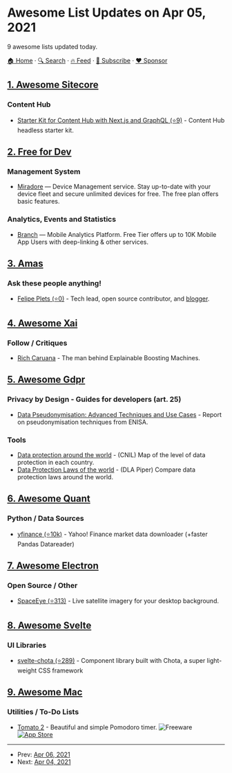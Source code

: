 # Awesome List Updates on Apr 05, 2021

9 awesome lists updated today.

[🏠 Home](/README.md) · [🔍 Search](https://www.trackawesomelist.com/search/) · [🔥 Feed](https://www.trackawesomelist.com/rss.xml) · [📮 Subscribe](https://trackawesomelist.us17.list-manage.com/subscribe?u=d2f0117aa829c83a63ec63c2f&id=36a103854c) · [❤️  Sponsor](https://github.com/sponsors/theowenyoung)



## [1. Awesome Sitecore](/content/MartinMiles/awesome-sitecore/README.md)

### Content Hub

*   [Starter Kit for Content Hub with Next.js and GraphQL (⭐9)](https://github.com/konabos/Next.js-Starter-kit-using-GraphQL-and-Sitecore-Content-Hub-Content-as-a-Service) - Content Hub headless starter kit.

## [2. Free for Dev](/content/ripienaar/free-for-dev/README.md)

### Management System

*   [Miradore](https://miradore.com) — Device Management service. Stay up-to-date with your device fleet and secure unlimited devices for free. The free plan offers basic features.

### Analytics, Events and Statistics

*   [Branch](https://branch.io) — Mobile Analytics Platform. Free Tier offers up to 10K Mobile App Users with deep-linking & other services.

## [3. Amas](/content/sindresorhus/amas/README.md)

### Ask these people anything!

*   [Felipe Plets (⭐0)](https://github.com/felipeplets/ama) - Tech lead, open source contributor, and [blogger](https://plets.me).

## [4. Awesome Xai](/content/altamiracorp/awesome-xai/README.md)

### Follow / Critiques

*   [Rich Caruana](https://www.microsoft.com/en-us/research/people/rcaruana/) - The man behind Explainable Boosting Machines.

## [5. Awesome Gdpr](/content/bakke92/awesome-gdpr/README.md)

### Privacy by Design - Guides for developers (art. 25)

*   [Data Pseudonymisation: Advanced Techniques and Use Cases](https://www.enisa.europa.eu/publications/data-pseudonymisation-advanced-techniques-and-use-cases/) - Report on pseudonymisation techniques from ENISA.

### Tools

*   [Data protection around the world](https://www.cnil.fr/en/data-protection-around-the-world) - (CNIL) Map of the level of data protection in each country.
*   [Data Protection Laws of the world](https://www.dlapiperdataprotection.com/) - (DLA Piper) Compare data protection laws around the world.

## [6. Awesome Quant](/content/wilsonfreitas/awesome-quant/README.md)

### Python / Data Sources

*   [yfinance (⭐10k)](https://github.com/ranaroussi/yfinance) - Yahoo! Finance market data downloader (+faster Pandas Datareader)

## [7. Awesome Electron](/content/sindresorhus/awesome-electron/README.md)

### Open Source / Other

*   [SpaceEye (⭐313)](https://github.com/KYDronePilot/SpaceEye) - Live satellite imagery for your desktop background.

## [8. Awesome Svelte](/content/TheComputerM/awesome-svelte/README.md)

### UI Libraries

*   [svelte-chota (⭐289)](https://github.com/AlexxNB/svelte-chota) - Component library built with Chota, a super light-weight CSS framework

## [9. Awesome Mac](/content/jaywcjlove/awesome-mac/README.md)

### Utilities / To-Do Lists

*   [Tomato 2](https://tomato2.app) - Beautiful and simple Pomodoro timer. ![Freeware](https://jaywcjlove.github.io/sb/ico/min-free.svg "Freeware") [![App Store](https://jaywcjlove.github.io/sb/ico/min-app-store.svg "App Store Software")](https://apps.apple.com/us/app/tomato-2-pomodoro-timer/id1494210770?mt=12)

---

- Prev: [Apr 06, 2021](/content/2021/04/06/README.md)
- Next: [Apr 04, 2021](/content/2021/04/04/README.md)